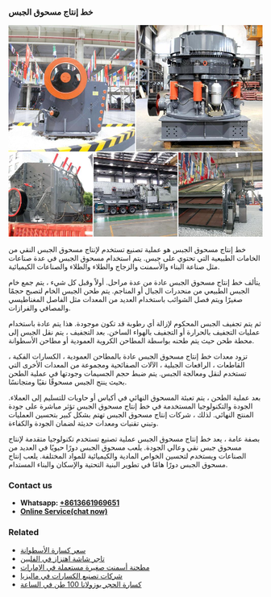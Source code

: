 <h3>خط إنتاج مسحوق الجبس</h3><img src='1701850880.jpg' alt=''><p>خط إنتاج مسحوق الجبس هو عملية تصنيع تستخدم لإنتاج مسحوق الجبس النقي من الخامات الطبيعية التي تحتوي على جبس. يتم استخدام مسحوق الجبس في عدة صناعات مثل صناعة البناء والأسمنت والزجاج والطلاء والطلاء والصناعات الكيميائية.</p><p>يتألف خط إنتاج مسحوق الجبس عادة من عدة مراحل. أولاً وقبل كل شيء ، يتم جمع خام الجبس الطبيعي من منحدرات الجبال أو المناجم. يتم طحن الجبس الخام لتصبح حجمًا صغيرًا ويتم فصل الشوائب باستخدام العديد من المعدات مثل الفاصل المغناطيسي والمصافي والفرازات.</p><p>ثم يتم تجفيف الجبس المحكوم لإزالة أي رطوبة قد تكون موجودة. هذا يتم عادة باستخدام عمليات التجفيف بالحرارة أو التجفيف بالهواء الساخن. بعد التجفيف ، يتم نقل الجبس إلى محطة طحن حيث يتم طحنه بواسطة المطاحن الكروية العمودية أو مطاحن الأسطوانة.</p><p>تزود معدات خط إنتاج مسحوق الجبس عادة بالمطاحن العمودية ، الكسارات الفكية ، القاطعات ، الرافعات الجبلية ، الآلات الصفائحية ومجموعة من المعدات الأخرى التي تستخدم لنقل ومعالجة الجبس. يتم ضبط حجم الجسيمات وجودتها في عملية الطحن بحيث ينتج الجبس مسحوقًا نقيًا ومتجانسًا.</p><p>بعد عملية الطحن ، يتم تعبئة المسحوق النهائي في أكياس أو حاويات للتسليم إلى العملاء. الجودة والتكنولوجيا المستخدمة في خط إنتاج مسحوق الجبس تؤثر مباشرة على جودة المنتج النهائي. لذلك ، شركات إنتاج مسحوق الجبس تهتم بشكل كبير بتحسين العمليات وتبني تقنيات ومعدات حديثة لضمان الجودة والكفاءة.</p><p>بصفة عامة ، يعد خط إنتاج مسحوق الجبس عملية تصنيع تستخدم تكنولوجيا متقدمة لإنتاج مسحوق جبس نقي وعالي الجودة. يلعب مسحوق الجبس دورًا حيويًا في العديد من الصناعات ويستخدم لتحسين الخواص المادية والكيميائية للمواد المختلفة. يلعب إنتاج مسحوق الجبس دورًا هامًا في تطوير البنية التحتية والإسكان والبناء المستدام.</p><h3>Contact us</h3><ul><li><strong>Whatsapp:&nbsp;<a href="https://wa.me/8613661969651">+8613661969651</a></strong></li><li><a href="https://swt.shibang-china.com/?git&amp;zhl&amp;خط إنتاج مسحوق الجبس"><strong>Online Service(chat now)</strong></a></li></ul><h3>Related</h3><ul><li><a href='سعر كسارة الأسطوانة.md'>سعر كسارة الأسطوانة</a></li><li><a href='تاجر شاشة اهتزاز في الفلبين.md'>تاجر شاشة اهتزاز في الفلبين</a></li><li><a href='مطحنة أسمنت صغيرة مستعملة في الإمارات.md'>مطحنة أسمنت صغيرة مستعملة في الإمارات</a></li><li><a href='شركات تصنيع الكسارات في ماليزيا.md'>شركات تصنيع الكسارات في ماليزيا</a></li><li><a href='كسارة الحجر بوزولانا 100 طن في الساعة.md'>كسارة الحجر بوزولانا 100 طن في الساعة</a></li></ul>